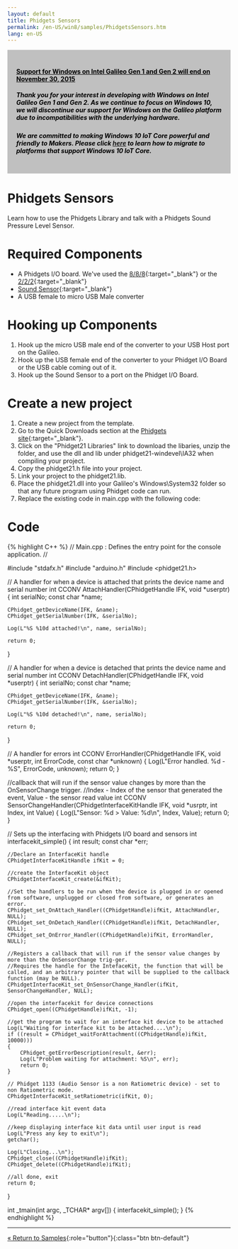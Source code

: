 ```yaml
---
layout: default
title: Phidgets Sensors
permalink: /en-US/win8/samples/PhidgetsSensors.htm
lang: en-US
---
```


<div style="background-color:Silver; color:black; padding:20px;">
	<h4><u>Support for Windows on Intel Galileo Gen 1 and Gen 2 will end on November 30, 2015</u></h4>
		<p><h5>Thank you for your interest in developing with Windows on Intel Galileo Gen 1 and Gen 2. As we continue to focus on Windows 10, we will discontinue our support for Windows on the Galileo platform due to incompatibilities with the underlying hardware.</h5></p>
		<p><h5>We are committed to making Windows 10 IoT Core powerful and friendly to Makers. Please click <a href="http://go.microsoft.com/fwlink/?LinkId=690091" target="_blank">here</a> to learn how to migrate to platforms that support Windows 10 IoT Core.</h5></p>
</div>

# Phidgets Sensors
Learn how to use the Phidgets Library and talk with a Phidgets Sound Pressure Level Sensor.

# Required Components
* A Phidgets I/O board. We've used the [8/8/8](http://www.phidgets.com/products.php?category=0&product_id=1018_2){:target="_blank"}
or the [2/2/2](http://www.phidgets.com/products.php?category=0&product_id=1011_0){:target="_blank"}
* [Sound Sensor](http://www.phidgets.com/products.php?category=6&product_id=1133_0){:target="_blank"}
* A USB female to micro USB Male converter

# Hooking up Components
1. Hook up the micro USB male end of the converter to your USB Host port on the Galileo.
1. Hook up the USB female end of the converter to your Phidget I/O Board or the USB cable coming out of it.
1. Hook up the Sound Sensor to a port on the Phidget I/O Board.

# Create a new project

1. Create a new project from the template.
1. Go to the Quick Downloads section at the [Phidgets site](http://www.phidgets.com/docs/OS_-_Windows#Quick_Downloads){:target="_blank"}.
1. Click on the "Phidget21 Libraries" link to download the libaries, unzip the folder, and use the dll and lib under phidget21-windevel\IA32 when compiling your project.
1. Copy the phidget21.h file into your project.
1. Link your project to the phidget21.lib.
1. Place the phidget21.dll into your Galileo's Windows\System32 folder so that any future program using Phidget code can run.
1. Replace the existing code in main.cpp with the following code:

# Code

{% highlight C++ %}
// Main.cpp : Defines the entry point for the console application.
//

#include "stdafx.h"
#include "arduino.h"
#include <phidget21.h>

// A handler for when a device is attached that prints the device name and serial number
int CCONV AttachHandler(CPhidgetHandle IFK, void *userptr)
{
    int serialNo;
    const char *name;

    CPhidget_getDeviceName(IFK, &name);
    CPhidget_getSerialNumber(IFK, &serialNo);

    Log(L"%S %10d attached!\n", name, serialNo);

    return 0;
}

// A handler for when a device is detached that prints the device name and serial number
int CCONV DetachHandler(CPhidgetHandle IFK, void *userptr)
{
    int serialNo;
    const char *name;

    CPhidget_getDeviceName(IFK, &name);
    CPhidget_getSerialNumber(IFK, &serialNo);

    Log(L"%S %10d detached!\n", name, serialNo);

    return 0;
}

// A handler for errors
int CCONV ErrorHandler(CPhidgetHandle IFK, void *userptr, int ErrorCode, const char *unknown)
{
    Log(L"Error handled. %d - %S", ErrorCode, unknown);
    return 0;
}

//callback that will run if the sensor value changes by more than the OnSensorChange trigger.
//Index - Index of the sensor that generated the event, Value - the sensor read value
int CCONV SensorChangeHandler(CPhidgetInterfaceKitHandle IFK, void *usrptr, int Index, int Value)
{
    Log(L"Sensor: %d > Value: %d\n", Index, Value);
    return 0;
}

// Sets up the interfacing with Phidgets I/O board and sensors
int interfacekit_simple()
{
    int result;
    const char *err;

    //Declare an InterfaceKit handle
    CPhidgetInterfaceKitHandle ifKit = 0;

    //create the InterfaceKit object
    CPhidgetInterfaceKit_create(&ifKit);

    //Set the handlers to be run when the device is plugged in or opened from software, unplugged or closed from software, or generates an error.
    CPhidget_set_OnAttach_Handler((CPhidgetHandle)ifKit, AttachHandler, NULL);
    CPhidget_set_OnDetach_Handler((CPhidgetHandle)ifKit, DetachHandler, NULL);
    CPhidget_set_OnError_Handler((CPhidgetHandle)ifKit, ErrorHandler, NULL);

    //Registers a callback that will run if the sensor value changes by more than the OnSensorChange trig-ger.
    //Requires the handle for the IntefaceKit, the function that will be called, and an arbitrary pointer that will be supplied to the callback function (may be NULL).
    CPhidgetInterfaceKit_set_OnSensorChange_Handler(ifKit, SensorChangeHandler, NULL);

    //open the interfacekit for device connections
    CPhidget_open((CPhidgetHandle)ifKit, -1);

    //get the program to wait for an interface kit device to be attached
    Log(L"Waiting for interface kit to be attached....\n");
    if ((result = CPhidget_waitForAttachment((CPhidgetHandle)ifKit, 10000)))
    {
        CPhidget_getErrorDescription(result, &err);
        Log(L"Problem waiting for attachment: %S\n", err);
        return 0;
    }

    // Phidget 1133 (Audio Sensor is a non Ratiometric device) - set to non Ratiometric mode.
    CPhidgetInterfaceKit_setRatiometric(ifKit, 0);

    //read interface kit event data
    Log(L"Reading.....\n");

    //keep displaying interface kit data until user input is read
    Log(L"Press any key to exit\n");
    getchar();

    Log(L"Closing...\n");
    CPhidget_close((CPhidgetHandle)ifKit);
    CPhidget_delete((CPhidgetHandle)ifKit);

    //all done, exit
    return 0;
}

int _tmain(int argc, _TCHAR* argv[])
{
    interfacekit_simple();
}
{% endhighlight %}

---

[&laquo; Return to Samples](SampleApps.htm){:role="button"}{:class="btn btn-default"}
